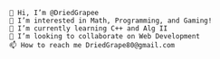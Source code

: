 

    👋 Hi, I’m @DriedGrapee
    👀 I’m interested in Math, Programming, and Gaming!
    🌱 I’m currently learning C++ and Alg II
    💞️ I’m looking to collaborate on Web Development
    📫 How to reach me DriedGrape80@gmail.com


